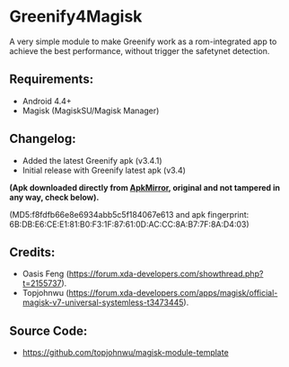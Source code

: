 # Greenify4Magisk
A very simple module to make Greenify work as a rom-integrated app to achieve the best performance, without trigger the safetynet detection.

## Requirements:
* Android 4.4+
* Magisk (MagiskSU/Magisk Manager)

## Changelog:
- Added the latest Greenify apk (v3.4.1)
- Initial release with Greenify latest apk (v3.4)

**(Apk downloaded directly from [ApkMirror](http://www.apkmirror.com/apk/oasis-feng/greenify/greenify-3-4-release/ "Greenify's apkmirror page"), original and not tampered in any way, check below).**

(MD5:f8fdfb66e8e6934abb5c5f184067e613 and apk fingerprint: 6B:DB:E6:CE:E1:81:B0:F3:1F:87:61:0D:AC:CC:8A:B7:7F:8A:D4:03)

## Credits:
* Oasis Feng (https://forum.xda-developers.com/showthread.php?t=2155737).
* Topjohnwu (https://forum.xda-developers.com/apps/magisk/official-magisk-v7-universal-systemless-t3473445).

## Source Code:
* https://github.com/topjohnwu/magisk-module-template
